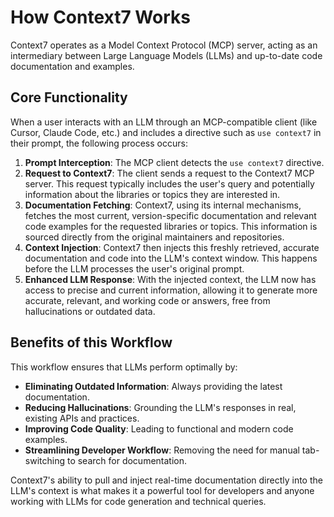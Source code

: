# How Context7 Works

Context7 operates as a Model Context Protocol (MCP) server, acting as an intermediary between Large Language Models (LLMs) and up-to-date code documentation and examples.

## Core Functionality

When a user interacts with an LLM through an MCP-compatible client (like Cursor, Claude Code, etc.) and includes a directive such as `use context7` in their prompt, the following process occurs:

1.  **Prompt Interception**: The MCP client detects the `use context7` directive.
2.  **Request to Context7**: The client sends a request to the Context7 MCP server. This request typically includes the user's query and potentially information about the libraries or topics they are interested in.
3.  **Documentation Fetching**: Context7, using its internal mechanisms, fetches the most current, version-specific documentation and relevant code examples for the requested libraries or topics. This information is sourced directly from the original maintainers and repositories.
4.  **Context Injection**: Context7 then injects this freshly retrieved, accurate documentation and code into the LLM's context window. This happens before the LLM processes the user's original prompt.
5.  **Enhanced LLM Response**: With the injected context, the LLM now has access to precise and current information, allowing it to generate more accurate, relevant, and working code or answers, free from hallucinations or outdated data.

## Benefits of this Workflow

This workflow ensures that LLMs perform optimally by:

-   **Eliminating Outdated Information**: Always providing the latest documentation.
-   **Reducing Hallucinations**: Grounding the LLM's responses in real, existing APIs and practices.
-   **Improving Code Quality**: Leading to functional and modern code examples.
-   **Streamlining Developer Workflow**: Removing the need for manual tab-switching to search for documentation.

Context7's ability to pull and inject real-time documentation directly into the LLM's context is what makes it a powerful tool for developers and anyone working with LLMs for code generation and technical queries.
